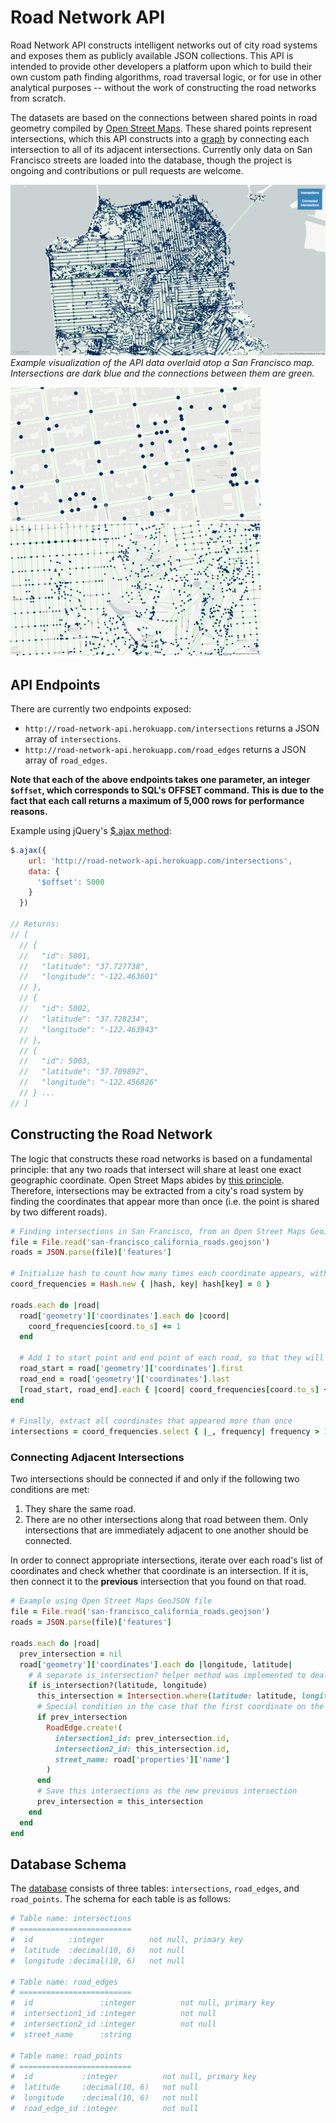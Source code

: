 # Road Network API

Road Network API constructs intelligent networks out of city road systems and exposes them as publicly available JSON collections. This API is intended to provide other developers a platform upon which to build their own custom path finding algorithms, road traversal logic, or for use in other analytical purposes -- without the work of constructing the road networks from scratch.

The datasets are based on the connections between shared points in road geometry compiled by [Open Street Maps](https://www.openstreetmap.org). These shared points represent intersections, which this API constructs into a [graph](https://en.wikipedia.org/wiki/Graph_theory) by connecting each intersection to all of its adjacent intersections. Currently only data on San Francisco streets are loaded into the database, though the project is ongoing and contributions or pull requests are welcome.

![San Francisco](./app/assets/images/San-Francisco-Full.png)
*Example visualization of the API data overlaid atop a San Francisco map. Intersections are dark blue and the connections between them are green.*

<img src="./app/assets/images/Grid.png" width="400">    <img src="./app/assets/images/Mid-Range-View.png" width="400">

## API Endpoints

There are currently two endpoints exposed:
+ `http://road-network-api.herokuapp.com/intersections` returns a JSON array of `intersections`.
+ `http://road-network-api.herokuapp.com/road_edges` returns a JSON array of `road_edges`.

**Note that each of the above endpoints takes one parameter, an integer `$offset`, which corresponds to SQL's OFFSET command. This is due to the fact that each call returns a maximum of 5,000 rows for performance reasons.**

Example using jQuery's [$.ajax method](http://api.jquery.com/jquery.ajax/):

````javascript
$.ajax({
    url: 'http://road-network-api.herokuapp.com/intersections',
    data: {
      '$offset': 5000
    }
  })

// Returns:
// [
  // {
  //   "id": 5001,
  //   "latitude": "37.727738",
  //   "longitude": "-122.463601"
  // },
  // {
  //   "id": 5002,
  //   "latitude": "37.728234",
  //   "longitude": "-122.463943"
  // },
  // {
  //   "id": 5003,
  //   "latitude": "37.709892",
  //   "longitude": "-122.456826"
  // } ...
// ]
````

## Constructing the Road Network

The logic that constructs these road networks is based on a fundamental principle: that any two roads that intersect will share at least one exact geographic coordinate. Open Street Maps abides by [this principle](http://wiki.openstreetmap.org/wiki/Node#Nodes_on_Ways). Therefore, intersections may be extracted from a city's road system by finding the coordinates that appear more than once (i.e. the point is shared by two different roads).

````ruby
# Finding intersections in San Francisco, from an Open Street Maps GeoJSON file
file = File.read('san-francisco_california_roads.geojson')
roads = JSON.parse(file)['features']

# Initialize hash to count how many times each coordinate appears, with a default value of 0 for each coordinate
coord_frequencies = Hash.new { |hash, key| hash[key] = 0 }

roads.each do |road|
  road['geometry']['coordinates'].each do |coord|
    coord_frequencies[coord.to_s] += 1
  end

  # Add 1 to start point and end point of each road, so that they will be counted as intersections
  road_start = road['geometry']['coordinates'].first
  road_end = road['geometry']['coordinates'].last
  [road_start, road_end].each { |coord| coord_frequencies[coord.to_s] += 1 }
end

# Finally, extract all coordinates that appeared more than once
intersections = coord_frequencies.select { |_, frequency| frequency > 1 }.keys
````

### Connecting Adjacent Intersections

Two intersections should be connected if and only if the following two conditions are met:
  1. They share the same road.
  2. There are no other intersections along that road between them. Only intersections that are immediately adjacent to one another should be connected.

In order to connect appropriate intersections, iterate over each road's list of coordinates and check whether that coordinate is an intersection. If it is, then connect it to the **previous** intersection that you found on that road.

````ruby
# Example using Open Street Maps GeoJSON file
file = File.read('san-francisco_california_roads.geojson')
roads = JSON.parse(file)['features']

roads.each do |road|
  prev_intersection = nil
  road['geometry']['coordinates'].each do |longitude, latitude|
    # A separate is_intersection? helper method was implemented to deal with nuanced comparisons of BigDecimal types
    if is_intersection?(latitude, longitude)
      this_intersection = Intersection.where(latitude: latitude, longitude: longitude).first
      # Special condition in the case that the first coordinate on the road is an intersection, i.e. there is not yet any prev_intersection
      if prev_intersection
        RoadEdge.create!(
          intersection1_id: prev_intersection.id,
          intersection2_id: this_intersection.id,
          street_name: road['properties']['name']
        )
      end
      # Save this intersections as the new previous intersection
      prev_intersection = this_intersection
    end
  end
end
````

## Database Schema

The [database](./db/schema.rb) consists of three tables: `intersections`, `road_edges`, and `road_points`. The schema for each table is as follows:

````ruby
# Table name: intersections
# =========================
#  id        :integer          not null, primary key
#  latitude  :decimal(10, 6)   not null
#  longitude :decimal(10, 6)   not null

# Table name: road_edges
# =========================
#  id               :integer          not null, primary key
#  intersection1_id :integer          not null
#  intersection2_id :integer          not null
#  street_name      :string

# Table name: road_points
# =========================
#  id           :integer          not null, primary key
#  latitude     :decimal(10, 6)   not null
#  longitude    :decimal(10, 6)   not null
#  road_edge_id :integer          not null
````
